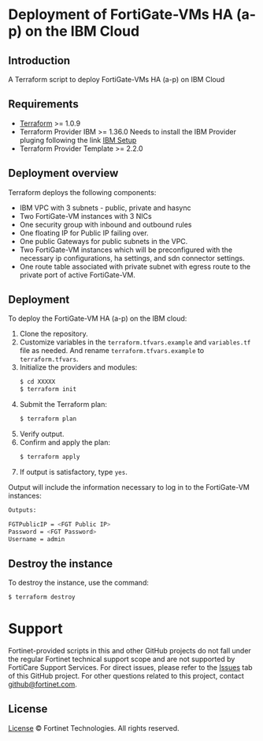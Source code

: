 # Deployment of FortiGate-VMs HA (a-p)  on the IBM Cloud
## Introduction
A Terraform script to deploy FortiGate-VMs HA (a-p) on IBM Cloud

## Requirements
* [Terraform](https://learn.hashicorp.com/terraform/getting-started/install.html) >= 1.0.9
* Terraform Provider IBM >= 1.36.0
  Needs to install the IBM Provider pluging following the link [IBM Setup](https://cloud.ibm.com/docs/terraform?topic=terraform-getting-started)
* Terraform Provider Template >= 2.2.0


## Deployment overview
Terraform deploys the following components:
   - IBM VPC with 3 subnets - public, private and hasync
   - Two FortiGate-VM instances with 3 NICs
   - One security group with inbound and outbound rules
   - One floating IP for Public IP failing over.
   - One public Gateways for public subnets in the VPC.
   - Two FortiGate-VM instances which will be preconfigured with the necessary ip configurations, ha settings, and sdn connector settings.
   - One route table associated with private subnet with egress route to the private port of active FortiGate-VM.

## Deployment
To deploy the FortiGate-VM HA (a-p) on the IBM cloud:
1. Clone the repository.
2. Customize variables in the `terraform.tfvars.example` and `variables.tf` file as needed.  And rename `terraform.tfvars.example` to `terraform.tfvars`.
3. Initialize the providers and modules:
   ```sh
   $ cd XXXXX
   $ terraform init
    ```
4. Submit the Terraform plan:
   ```sh
   $ terraform plan
   ```
5. Verify output.
6. Confirm and apply the plan:
   ```sh
   $ terraform apply
   ```
7. If output is satisfactory, type `yes`.

Output will include the information necessary to log in to the FortiGate-VM instances:
```sh
Outputs:

FGTPublicIP = <FGT Public IP>
Password = <FGT Password>
Username = admin

```

## Destroy the instance
To destroy the instance, use the command:
```sh
$ terraform destroy
```

# Support
Fortinet-provided scripts in this and other GitHub projects do not fall under the regular Fortinet technical support scope and are not supported by FortiCare Support Services.
For direct issues, please refer to the [Issues](https://github.com/fortinet/fortigate-terraform-deploy/issues) tab of this GitHub project.
For other questions related to this project, contact [github@fortinet.com](mailto:github@fortinet.com).

## License
[License](https://github.com/fortinet/fortigate-terraform-deploy/blob/master/LICENSE) © Fortinet Technologies. All rights reserved.
